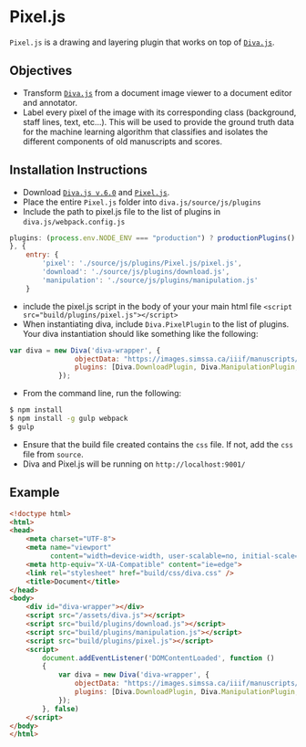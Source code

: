 # Pixel.js
```Pixel.js``` is a drawing and layering plugin that works on top of [```Diva.js```](https://github.com/DDMAL/diva.js). 

## Objectives
- Transform [```Diva.js```](https://github.com/DDMAL/diva.js) from a document image viewer to a document editor and annotator.
- Label every pixel of the image with its corresponding class (background, staff lines, text, etc...). This will be used to provide the ground truth data for the machine learning algorithm that classifies and isolates the different components of old manuscripts and scores.

## Installation Instructions
- Download [```Diva.js v.6.0```](https://github.com/DDMAL/diva.js/tree/develop-diva6) and [```Pixel.js```](https://github.com/DDMAL/Pixel.js/tree/develop).
- Place the entire ```Pixel.js``` folder into `diva.js/source/js/plugins`
- Include the path to pixel.js file to the list of plugins in `diva.js/webpack.config.js`
``` js
plugins: (process.env.NODE_ENV === "production") ? productionPlugins() : developmentPlugins()
}, {
    entry: {
        'pixel': './source/js/plugins/Pixel.js/pixel.js',
        'download': './source/js/plugins/download.js',
        'manipulation': './source/js/plugins/manipulation.js'
    }
```
- include the pixel.js script in the body of your your main html file ```<script src="build/plugins/pixel.js"></script>```
- When instantiating diva, include `Diva.PixelPlugin` to the list of plugins. Your diva instantiation should like something like the following:
``` js
var diva = new Diva('diva-wrapper', {
                objectData: "https://images.simssa.ca/iiif/manuscripts/cdn-hsmu-m2149l4/manifest.json",
                plugins: [Diva.DownloadPlugin, Diva.ManipulationPlugin, Diva.PixelPlugin]
            });
```

- From the command line, run the following: 
```bash
$ npm install 
$ npm install -g gulp webpack
$ gulp
```
- Ensure that the build file created contains the `css` file. If not, add the `css` file from `source`.
- Diva and Pixel.js will be running on ```http://localhost:9001/```


## Example
``` html
<!doctype html>
<html>
<head>
    <meta charset="UTF-8">
    <meta name="viewport"
          content="width=device-width, user-scalable=no, initial-scale=1.0, maximum-scale=1.0, minimum-scale=1.0">
    <meta http-equiv="X-UA-Compatible" content="ie=edge">
    <link rel="stylesheet" href="build/css/diva.css" />
    <title>Document</title>
</head>
<body>
    <div id="diva-wrapper"></div>
    <script src="/assets/diva.js"></script>
    <script src="build/plugins/download.js"></script>
    <script src="build/plugins/manipulation.js"></script>
    <script src="build/plugins/pixel.js"></script>
    <script>
        document.addEventListener('DOMContentLoaded', function ()
        {
            var diva = new Diva('diva-wrapper', {
                objectData: "https://images.simssa.ca/iiif/manuscripts/cdn-hsmu-m2149l4/manifest.json",
                plugins: [Diva.DownloadPlugin, Diva.ManipulationPlugin, Diva.PixelPlugin]
            });
        }, false)
    </script>
</body>
</html>
```
